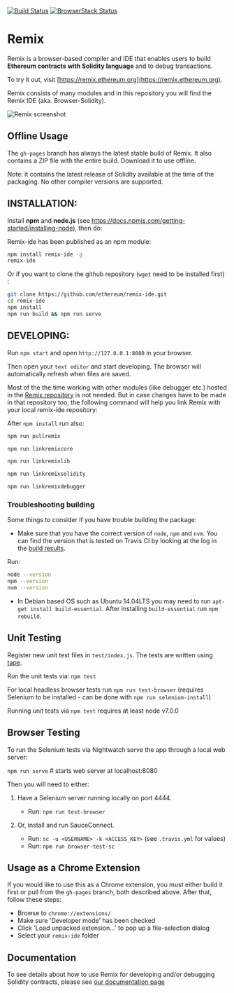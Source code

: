 [![Build Status](https://travis-ci.org/ethereum/remix-ide.svg?branch=master)](https://travis-ci.org/ethereum/remix-ide)
[![BrowserStack Status](https://www.browserstack.com/automate/badge.svg?badge_key=MTc5WVBoNnhOTGhaUng3ZFI3MDZvNWkraHIrd1FNanZIZk80SG9uMkFIND0tLUoyUjd1YVhWRnRrcUJMMnFlbmN3Y0E9PQ==--4085377897aef217e507c8fc46d463eb699838b8)](https://www.browserstack.com/automate/public-build/MTc5WVBoNnhOTGhaUng3ZFI3MDZvNWkraHIrd1FNanZIZk80SG9uMkFIND0tLUoyUjd1YVhWRnRrcUJMMnFlbmN3Y0E9PQ==--4085377897aef217e507c8fc46d463eb699838b8)



# Remix

Remix is a browser-based compiler and IDE that enables users to build **Ethereum contracts with Solidity language** and to debug transactions.

To try it out, visit [https://remix.ethereum.org](https://remix.ethereum.org).

Remix consists of many modules and in this repository you will find the Remix IDE (aka. Browser-Solidity).

![Remix screenshot](https://i.imgur.com/clfc7US.png)

## Offline Usage

The `gh-pages` branch has always the latest stable build of Remix. It also contains a ZIP file with the entire build. Download it to use offline.

Note: it contains the latest release of Solidity available at the time of the packaging. No other compiler versions are supported.


## INSTALLATION:

Install **npm** and **node.js** (see https://docs.npmjs.com/getting-started/installing-node), then do:

Remix-ide has been published as an npm module:

```bash
npm install remix-ide -g
remix-ide
```
Or if you want to clone the github repository (`wget` need to be installed first) :

```bash
git clone https://github.com/ethereum/remix-ide.git
cd remix-ide
npm install
npm run build && npm run serve
```

## DEVELOPING:

Run `npm start` and open `http://127.0.0.1:8080` in your browser.

Then open your `text editor` and start developing.
The browser will automatically refresh when files are saved.

Most of the the time working with other modules (like debugger etc.) hosted in the [Remix repository](https://github.com/ethereum/remix) is not needed.
But in case changes have to be made in that repository too, the following command will help you link Remix with your local remix-ide repository:

After `npm install` run also:

```bash
npm run pullremix

npm run linkremixcore

npm run linkremixlib

npm run linkremixsolidity

npm run linkremixdebugger
```

### Troubleshooting building

Some things to consider if you have trouble building the package:

- Make sure that you have the correct version of `node`, `npm` and `nvm`. You can find the version that is tested on Travis CI by looking at the log in the [build results](https://travis-ci.org/ethereum/remix-ide).

Run:

```bash
node --version
npm --version
nvm --version
```

- In Debian based OS such as Ubuntu 14.04LTS you may need to run `apt-get install build-essential`. After installing `build-essential` run `npm rebuild`.

## Unit Testing

Register new unit test files in `test/index.js`.
The tests are written using [tape](https://www.npmjs.com/package/tape).

Run the unit tests via: `npm test`

For local headless browser tests run `npm run test-browser`
(requires Selenium to be installed - can be done with `npm run selenium-install`)

Running unit tests via `npm test` requires at least node v7.0.0

## Browser Testing

To run the Selenium tests via Nightwatch serve the app through a local web server:

`npm run serve` # starts web server at localhost:8080

Then you will need to either:

1. Have a Selenium server running locally on port 4444.
	- Run: `npm run test-browser`

2. Or, install and run SauceConnect.
	- Run: `sc -u <USERNAME> -k <ACCESS_KEY>` (see `.travis.yml` for values)
	- Run: `npm run browser-test-sc`

## Usage as a Chrome Extension

If you would like to use this as a Chrome extension, you must either build it first or pull from the `gh-pages` branch, both described above.
After that, follow these steps:

- Browse to `chrome://extensions/`
- Make sure 'Developer mode' has been checked
- Click 'Load unpacked extension...' to pop up a file-selection dialog
- Select your `remix-ide` folder

## Documentation

To see details about how to use Remix for developing and/or debugging Solidity contracts, please see [our documentation page](https://remix.readthedocs.io)
